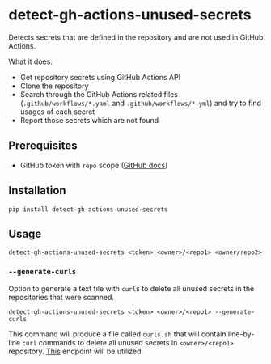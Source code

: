detect-gh-actions-unused-secrets
================================

Detects secrets that are defined in the repository and are not used in GitHub Actions.

What it does:

* Get repository secrets using GitHub Actions API
* Clone the repository
* Search through the GitHub Actions related files (`.github/workflows/*.yaml` and `.github/workflows/*.yml`) and try to find usages of each secret
* Report those secrets which are not found

## Prerequisites

* GitHub token with `repo` scope ([GitHub docs](https://docs.github.com/en/authentication/keeping-your-account-and-data-secure/creating-a-personal-access-token))

## Installation

```console
pip install detect-gh-actions-unused-secrets
```

## Usage

```console
detect-gh-actions-unused-secrets <token> <owner>/<repo1> <owner/repo2>
```

### `--generate-curls`

Option to generate a text file with `curl`s to delete all unused secrets in the repositories that were scanned.

```console
detect-gh-actions-unused-secrets <token> <owner>/<repo1> --generate-curls
```

This command will produce a file called `curls.sh` that will contain line-by-line `curl` commands to delete all unused secrets in `<owner>/<repo1>` repository. [This](https://docs.github.com/en/rest/reference/actions#delete-a-repository-secret) endpoint will be utilized.
